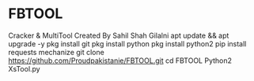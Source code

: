 # FBTOOL
Cracker & MultiTool Created By Sahil Shah Gilalni
apt update && apt upgrade -y
pkg install git 
pkg install python
pkg install python2
pip install requests mechanize
git clone https://github.com/Proudpakistanie/FBTOOL.git
cd FBTOOL
Python2 XsTool.py
